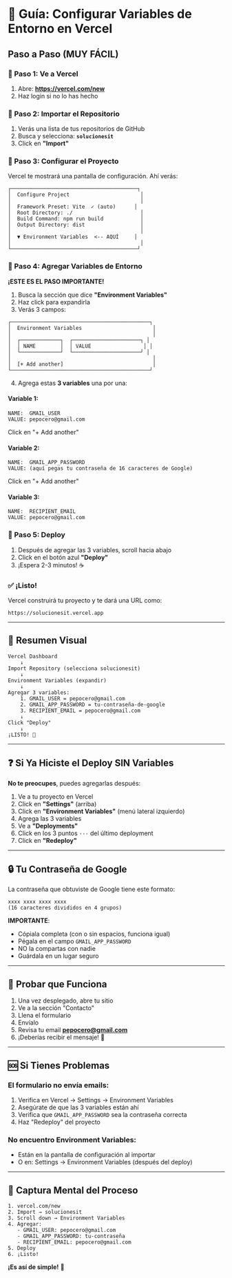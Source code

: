 # 🔑 Guía: Configurar Variables de Entorno en Vercel

## Paso a Paso (MUY FÁCIL)

### 📍 Paso 1: Ve a Vercel

1. Abre: **https://vercel.com/new**
2. Haz login si no lo has hecho

### 📍 Paso 2: Importar el Repositorio

1. Verás una lista de tus repositorios de GitHub
2. Busca y selecciona: **`solucionesit`**
3. Click en **"Import"**

### 📍 Paso 3: Configurar el Proyecto

Vercel te mostrará una pantalla de configuración. Ahí verás:

```
┌─────────────────────────────────────────┐
│  Configure Project                       │
│                                          │
│  Framework Preset: Vite  ✓ (auto)      │
│  Root Directory: ./                      │
│  Build Command: npm run build            │
│  Output Directory: dist                  │
│                                          │
│  ▼ Environment Variables  <-- AQUÍ     │
│                                          │
└─────────────────────────────────────────┘
```

### 📍 Paso 4: Agregar Variables de Entorno

**¡ESTE ES EL PASO IMPORTANTE!**

1. Busca la sección que dice **"Environment Variables"**
2. Haz click para expandirla
3. Verás 3 campos:

```
┌─────────────────────────────────────────────┐
│  Environment Variables                       │
│                                              │
│  ┌─────────────┐  ┌──────────────────────┐ │
│  │ NAME        │  │ VALUE                 │ │
│  └─────────────┘  └──────────────────────┘ │
│                                              │
│  [+ Add another]                             │
└─────────────────────────────────────────────┘
```

4. Agrega estas **3 variables** una por una:

#### Variable 1:
```
NAME:  GMAIL_USER
VALUE: pepocero@gmail.com
```
Click en "+ Add another"

#### Variable 2:
```
NAME:  GMAIL_APP_PASSWORD
VALUE: (aquí pegas tu contraseña de 16 caracteres de Google)
```
Click en "+ Add another"

#### Variable 3:
```
NAME:  RECIPIENT_EMAIL
VALUE: pepocero@gmail.com
```

### 📍 Paso 5: Deploy

1. Después de agregar las 3 variables, scroll hacia abajo
2. Click en el botón azul **"Deploy"**
3. ¡Espera 2-3 minutos! ☕

### ✅ ¡Listo!

Vercel construirá tu proyecto y te dará una URL como:
```
https://solucionesit.vercel.app
```

---

## 🎯 Resumen Visual

```
Vercel Dashboard
    ↓
Import Repository (selecciona solucionesit)
    ↓
Environment Variables (expandir)
    ↓
Agregar 3 variables:
    1. GMAIL_USER = pepocero@gmail.com
    2. GMAIL_APP_PASSWORD = tu-contraseña-de-google
    3. RECIPIENT_EMAIL = pepocero@gmail.com
    ↓
Click "Deploy"
    ↓
¡LISTO! 🎉
```

---

## ❓ Si Ya Hiciste el Deploy SIN Variables

**No te preocupes**, puedes agregarlas después:

1. Ve a tu proyecto en Vercel
2. Click en **"Settings"** (arriba)
3. Click en **"Environment Variables"** (menú lateral izquierdo)
4. Agrega las 3 variables
5. Ve a **"Deployments"**
6. Click en los 3 puntos `···` del último deployment
7. Click en **"Redeploy"**

---

## 🔒 Tu Contraseña de Google

La contraseña que obtuviste de Google tiene este formato:
```
xxxx xxxx xxxx xxxx
(16 caracteres divididos en 4 grupos)
```

**IMPORTANTE**: 
- Cópiala completa (con o sin espacios, funciona igual)
- Pégala en el campo `GMAIL_APP_PASSWORD`
- NO la compartas con nadie
- Guárdala en un lugar seguro

---

## 🧪 Probar que Funciona

1. Una vez desplegado, abre tu sitio
2. Ve a la sección "Contacto"
3. Llena el formulario
4. Envíalo
5. Revisa tu email **pepocero@gmail.com**
6. ¡Deberías recibir el mensaje! 📧

---

## 🆘 Si Tienes Problemas

### El formulario no envía emails:

1. Verifica en Vercel → Settings → Environment Variables
2. Asegúrate de que las 3 variables están ahí
3. Verifica que `GMAIL_APP_PASSWORD` sea la contraseña correcta
4. Haz "Redeploy" del proyecto

### No encuentro Environment Variables:

- Están en la pantalla de configuración al importar
- O en: Settings → Environment Variables (después del deploy)

---

## 📸 Captura Mental del Proceso

```
1. vercel.com/new
2. Import → solucionesit
3. Scroll down → Environment Variables
4. Agregar:
   - GMAIL_USER: pepocero@gmail.com
   - GMAIL_APP_PASSWORD: tu-contraseña
   - RECIPIENT_EMAIL: pepocero@gmail.com
5. Deploy
6. ¡Listo!
```

**¡Es así de simple!** 🚀

